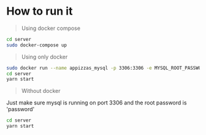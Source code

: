 # How to run it

> Using docker compose

```sh
cd server
sudo docker-compose up
```

> Using only docker

```sh
sudo docker run --name appizzas_mysql -p 3306:3306 -e MYSQL_ROOT_PASSWORD=password -d mysql
cd server
yarn start
```

> Without docker

Just make sure mysql is running on port 3306 and the root password is 'password'

```sh
cd server
yarn start
```
